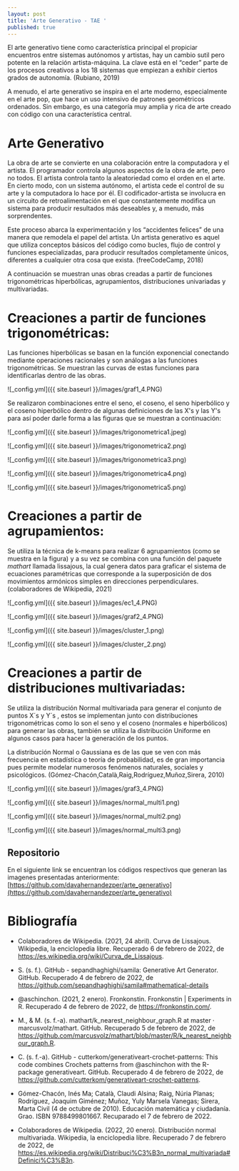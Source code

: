 ```yaml
---
layout: post
title: 'Arte Generativo - TAE '
published: true
---
```

El arte generativo tiene como característica principal el propiciar encuentros entre sistemas autónomos y artistas, hay un cambio sutil pero potente en la relación artista-máquina. La clave está en el “ceder” parte de los procesos creativos a los 18 sistemas que empiezan a exhibir ciertos grados de autonomía. (Rubiano, 2019)

A menudo, el arte generativo se inspira en el arte moderno, especialmente en el arte pop, que hace un uso intensivo de patrones geométricos ordenados. Sin embargo, es una categoría muy amplia y rica de arte creado con código con una característica central. 

# Arte Generativo 

La obra de arte se convierte en una colaboración entre la computadora y el artista. El programador controla algunos aspectos de la obra de arte, pero no todos. El artista controla tanto la aleatoriedad como el orden en el arte. En cierto modo, con un sistema autónomo, el artista cede el control de su arte y la computadora lo hace por él.  El codificador-artista se involucra en un circuito de retroalimentación en el que constantemente modifica un sistema para producir resultados más deseables y, a menudo, más sorprendentes.

Este proceso abarca la experimentación y los “accidentes felices” de una manera que remodela el papel del artista. Un artista generativo es aquel que utiliza conceptos básicos del código como bucles, flujo de control y funciones especializadas, para producir resultados completamente únicos, diferentes a cualquier otra cosa que exista. (freeCodeCamp, 2018)

A continuación se muestran unas obras creadas a partir de funciones trigonométricas hiperbólicas, agrupamientos, distribuciones univariadas y multivariadas. 


# Creaciones a partir de funciones trigonométricas:

Las funciones hiperbólicas se basan en la función exponencial conectando mediante operaciones racionales y son análogas a las funciones trigonométricas. Se muestran las curvas de estas funciones para identificarlas dentro de las obras. 

![_config.yml]({{ site.baseurl }}/images/graf1_4.PNG)

Se realizaron combinaciones entre el seno, el coseno, el seno hiperbólico y el coseno hiperbólico dentro de algunas definiciones de las X's y las Y's para así poder darle forma a las figuras que se muestran a continuación: 

![_config.yml]({{ site.baseurl }}/images/trigonometrica1.jpeg)

![_config.yml]({{ site.baseurl }}/images/trigonometrica2.png)

![_config.yml]({{ site.baseurl }}/images/trigonometrica3.png)

![_config.yml]({{ site.baseurl }}/images/trigonometrica4.png)

![_config.yml]({{ site.baseurl }}/images/trigonometrica5.png)


# Creaciones a partir de agrupamientos:

Se utiliza la técnica de k-means para realizar 6 agrupamientos (como se muestra en la figura) y a su vez se combina con una función del paquete _mathart_ llamada lissajous, la cual genera datos para graficar el sistema de ecuaciones paramétricas que corresponde a la superposición de dos movimientos armónicos simples en direcciones perpendiculares. (colaboradores de Wikipedia, 2021)

![_config.yml]({{ site.baseurl }}/images/ec1_4.PNG)

![_config.yml]({{ site.baseurl }}/images/graf2_4.PNG)

![_config.yml]({{ site.baseurl }}/images/cluster_1.png)

![_config.yml]({{ site.baseurl }}/images/cluster_2.png)

# Creaciones a partir de distribuciones multivariadas: 

Se utiliza la distribución Normal multivariada para generar el conjunto de puntos X´s y Y´s , estos se implementan junto con distribuciones trigonométricas como lo son el seno y el coseno (normales e hiperbólicos) para generar las obras, también se utiliza la distribución Uniforme en algunos casos para hacer la generación de los puntos. 

La distribución Normal o Gaussiana es de las que se ven con más frecuencia en estadística o teoría de probabilidad, es de gran importancia pues  permite modelar numerosos fenómenos naturales, sociales y psicológicos. (Gómez-Chacón,Català,Raig,Rodríguez,Muñoz,Sirera, 2010)

![_config.yml]({{ site.baseurl }}/images/graf3_4.PNG)

![_config.yml]({{ site.baseurl }}/images/normal_multi1.png)

![_config.yml]({{ site.baseurl }}/images/normal_multi2.png)

![_config.yml]({{ site.baseurl }}/images/normal_multi3.png)


## Repositorio
En el siguiente link se encuentran los códigos respectivos que generan las imagenes presentadas anteriormente:
[https://github.com/davahernandezper/arte_generativo](https://github.com/davahernandezper/arte_generativo)

# Bibliografía 

-  Colaboradores de Wikipedia. (2021, 24 abril). Curva de Lissajous. Wikipedia, la enciclopedia libre. Recuperado 6 de febrero de 2022, de https://es.wikipedia.org/wiki/Curva_de_Lissajous.

-  S. (s. f.). GitHub - sepandhaghighi/samila: Generative Art Generator. GitHub. Recuperado 4 de febrero de 2022, de https://github.com/sepandhaghighi/samila#mathematical-details

-  @aschinchon. (2021, 2 enero). Fronkonstin. Fronkonstin | Experiments in R. Recuperado 4 de febrero de 2022, de https://fronkonstin.com/.

-  M., & M. (s. f.-a). mathart/k_nearest_neighbour_graph.R at master · marcusvolz/mathart. GitHub. Recuperado 5 de febrero de 2022, de https://github.com/marcusvolz/mathart/blob/master/R/k_nearest_neighbour_graph.R.

-  C. (s. f.-a). GitHub - cutterkom/generativeart-crochet-patterns: This code combines Crochets patterns from @aschinchon with the R-package generativeart. GitHub. Recuperado 4 de febrero de 2022, de https://github.com/cutterkom/generativeart-crochet-patterns.

-  Gómez-Chacón, Inés Ma; Català, Claudi Alsina; Raig, Núria Planas; Rodríguez, Joaquim Giménez; Muñoz, Yuly Marsela Vanegas; Sirera, Marta Civil (4 de octubre de 2010). Educación matemática y ciudadanía. Grao. ISBN 9788499801667. Recuparado el 7 de febrero de 2022.

-  Colaboradores de Wikipedia. (2022, 20 enero). Distribución normal multivariada. Wikipedia, la enciclopedia libre. Recuperado 7 de febrero de 2022, de https://es.wikipedia.org/wiki/Distribuci%C3%B3n_normal_multivariada#Definici%C3%B3n.
